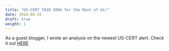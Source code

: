 ```yaml
---
title: "US-CERT TA18-106A for the Rest of Us!"
date: 2018-04-25
draft: true
weight: 1
---
```


As a guest blogger, I wrote an analysis on the newest US-CERT alert. Check it out [HERE](https://blog.reconinfosec.com/)
